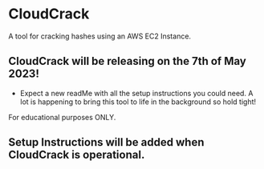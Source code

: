 # CloudCrack
A tool for cracking hashes using an AWS EC2 Instance. 

## CloudCrack will be releasing on the 7th of May 2023!
- Expect a new readMe with all the setup instructions you could need. A lot is happening to bring this tool to life in the background so hold tight!

For educational purposes ONLY.

## Setup Instructions will be added when CloudCrack is operational.
